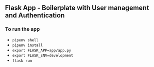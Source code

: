 ## Flask App - Boilerplate with User management and Authentication

### To run the app

- `pipenv shell`
- `pipenv install`
- `export FLASK_APP=app/app.py`
- `export FLASK_ENV=development`
- `flask run`

